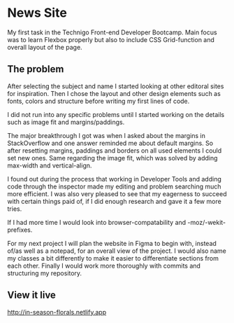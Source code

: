# News Site

My first task in the Technigo Front-end Developer Bootcamp. Main focus was to learn Flexbox properly but also to include CSS Grid-function and overall layout of the page.

## The problem

After selecting the subject and name I started looking at other editoral sites for inspiration. Then I chose the layout and other design elements such as fonts, colors and structure before writing my first lines of code.

I did not run into any specific problems until I started working on the details such as image fit and margins/paddings.

The major breakthrough I got was when I asked about the margins in StackOverflow and one answer reminded me about default margins. So after resetting margins, paddings and borders on all used elements I could set new ones. Same regarding the image fit, which was solved by adding max-width and vertical-align.

I found out during the process that working in Developer Tools and adding code through the inspector made my editing and problem searching much more efficient. I was also very pleased to see that my eagerness to succeed with certain things paid of, if I did enough research and gave it a few more tries.

If I had more time I would look into browser-compatability and -moz/-wekit-prefixes.

For my next project I will plan the website in Figma to begin with, instead of/as well as a notepad, for an overall view of the project. I would also name my classes a bit differently to make it easier to differentiate sections from each other. Finally I would work more thoroughly with commits and structuring my repository.

## View it live

http://in-season-florals.netlify.app
